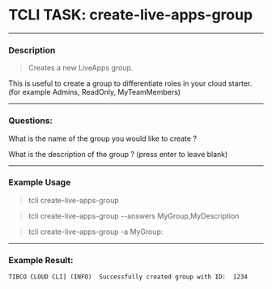 # TCLI TASK: create-live-apps-group

---
### Description
> Creates a new LiveApps group.

This is useful to create a group to differentiate roles in your cloud starter. (for example Admins, ReadOnly, MyTeamMembers)

---
### Questions:

What is the name of the group you would like to create ?

What is the description of the group  ? (press enter to leave blank)

---
### Example Usage
> tcli create-live-apps-group

> tcli create-live-apps-group --answers MyGroup,MyDescription

> tcli create-live-apps-group -a MyGroup:

---
### Example Result:

```console
TIBCO CLOUD CLI] (INFO)  Successfully created group with ID:  1234
```

